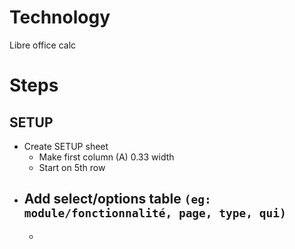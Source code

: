 # Technology
Libre office calc

# Steps

## SETUP
- Create SETUP sheet
    - Make first column (A) 0.33 width
    - Start on 5th row
- Add select/options table `(eg: module/fonctionnalité, page, type, qui)`
    - 
    - 
